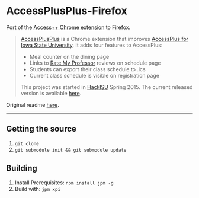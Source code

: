 # AccessPlusPlus-Firefox

Port of the [Access++ Chrome extension](https://chrome.google.com/webstore/detail/access%2B%2B/cdchknkpbdccmalfabhdjjkckajhbdif) to Firefox.

> <a href="https://chrome.google.com/webstore/detail/access%20%20/cdchknkpbdccmalfabhdjjkckajhbdif">AccessPlusPlus</a> is a Chrome extension that improves <a href="https://accessplus.iastate.edu/frontdoor/login.jsp">AccessPlus for Iowa State University</a>. It adds four features to AccessPlus:
>
> * Meal counter on the dining page
> * Links to <a href="http://www.ratemyprofessors.com/">Rate My Professor</a> reviews on schedule page
> * Students can export their class schedule to .ics
> * Current class schedule is visible on registration page
>
> This project was started in <a href="http://hackisu.com/">HackISU</a> Spring 2015. The current released version is available <a href="https://chrome.google.com/webstore/detail/access%2B%2B/cdchknkpbdccmalfabhdjjkckajhbdif">here</a>.

Original readme [here](https://github.com/asr1/AccessPlusPlus/blob/master/README.md).

---

## Getting the source

1. `git clone`
2. `git submodule init && git submodule update`

## Building
1. Install Prerequisites: `npm install jpm -g`
2. Build with: `jpm xpi`